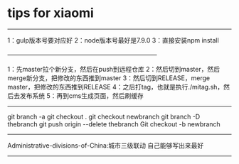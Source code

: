 # tips for xiaomi

______________________

1：gulp版本号要对应好
2：node版本号最好是7.9.0
3：直接安装npm install

————————————————————————

1：先master拉个新分支，然后在push到远程仓库
2：然后切到master，然后merge新分支，把修改的东西推到master
3：然后切到RELEASE，merge master，把修改的东西推到RELEASE
4：之后打tag，也就是执行./mitag.sh，然后去发布系统
5：再到cms生成页面，然后刷缓存

---------------------------

git branch -a
git checkout .
git checkout newbranch
git branch -D thebranch
git push origin --delete thebranch
Git checkout -b newbranch


---------------------

Administrative-divisions-of-China:城市三级联动
自己能够写出来最好

-------------------------